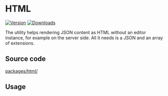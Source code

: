 # HTML
[![Version](https://img.shields.io/npm/v/@tiptap/html.svg?label=version)](https://www.npmjs.com/package/@tiptap/html)
[![Downloads](https://img.shields.io/npm/dm/@tiptap/html.svg)](https://npmcharts.com/compare/@tiptap/html?minimal=true)

The utility helps rendering JSON content as HTML without an editor instance, for example on the server side. All it needs is a JSON and an array of extensions.

## Source code
[packages/html/](https://github.com/ueberdosis/tiptap/blob/main/packages/html/)

## Usage
<demo name="Guide/Content/GenerateHTML" highlight="6-7,42-48"/>
